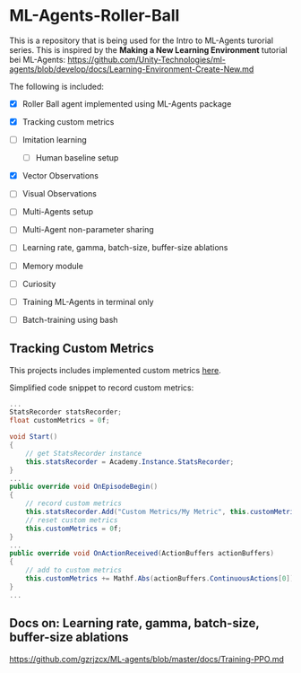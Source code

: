 # ML-Agents-Roller-Ball

This is a repository that is being used for the Intro to ML-Agents turorial series. This is inspired by the **Making a New Learning Environment** tutorial bei ML-Agents: https://github.com/Unity-Technologies/ml-agents/blob/develop/docs/Learning-Environment-Create-New.md

The following is included:

- [X] Roller Ball agent implemented using ML-Agents package
- [X] Tracking custom metrics
- [ ] Imitation learning
  - [ ] Human baseline setup
- [X] Vector Observations
- [ ] Visual Observations
- [ ] Multi-Agents setup
- [ ] Multi-Agent non-parameter sharing
- [ ] Learning rate, gamma, batch-size, buffer-size ablations
- [ ] Memory module
- [ ] Curiosity
- [ ] Training ML-Agents in terminal only
- [ ] Batch-training using bash


## Tracking Custom Metrics

This projects includes implemented custom metrics [here](https://github.com/Bartlett-RC3/ML-Agents-Roller-Ball/blob/main/Assets/RollerAgent.cs#L21).

Simplified code snippet to record custom metrics:

```cs
...
StatsRecorder statsRecorder;
float customMetrics = 0f;

void Start()
{
    // get StatsRecorder instance
    this.statsRecorder = Academy.Instance.StatsRecorder;
}
...
public override void OnEpisodeBegin()
{
    // record custom metrics
    this.statsRecorder.Add("Custom Metrics/My Metric", this.customMetrics);
    // reset custom metrics
    this.customMetrics = 0f;
}
...
public override void OnActionReceived(ActionBuffers actionBuffers)
{
    // add to custom metrics
    this.customMetrics += Mathf.Abs(actionBuffers.ContinuousActions[0]);
}
...
```

## Docs on: Learning rate, gamma, batch-size, buffer-size ablations

https://github.com/gzrjzcx/ML-agents/blob/master/docs/Training-PPO.md
